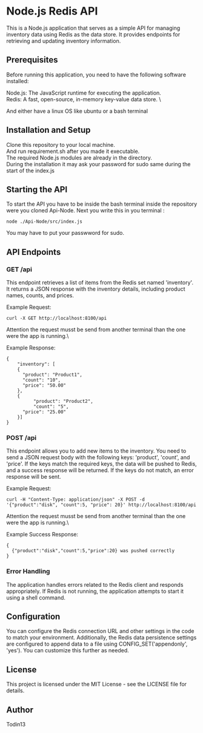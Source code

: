 # Node.js Redis API
This is a Node.js application that serves as a simple API for managing inventory data using Redis as the data store. It provides endpoints for retrieving and updating inventory information.

## Prerequisites
Before running this application, you need to have the following software installed:

Node.js: The JavaScript runtime for executing the application. \
Redis: A fast, open-source, in-memory key-value data store. \

And either have a linux OS like ubuntu or a bash terminal

## Installation and Setup
Clone this repository to your local machine.\
And run requirement.sh after you made it executable.\
The required Node.js modules are already in the directory.\
During the installation it may ask your password for sudo same during the start of the index.js

## Starting the API
To start the API you have to be inside the bash terminal inside the repository were you cloned Api-Node. Next you write this in you terminal :

	node ./Api-Node/src/index.js

 You may have to put your passwword for sudo.

## API Endpoints
### GET /api
This endpoint retrieves a list of items from the Redis set named 'inventory'. It returns a JSON response with the inventory details, including product names, counts, and prices.

Example Request:

	curl -X GET http://localhost:8100/api

Attention the request musst be send from another terminal than the one were the app is running.\

Example Response:

	{
  		"inventory": [
  		{
		  "product": "Product1",
		  "count": "10",
		  "price": "50.00"
		},
		{
      		  "product": "Product2",
      		  "count": "5",
  		  "price": "25.00"
		}]
	}
	
	
### POST /api
This endpoint allows you to add new items to the inventory. You need to send a JSON request body with the following keys: 'product', 'count', and 'price'. If the keys match the required keys, the data will be pushed to Redis, and a success response will be returned. If the keys do not match, an error response will be sent.

Example Request:

	curl -H "Content-Type: application/json" -X POST -d '{"product":"disk", "count":5, "price": 20}' http://localhost:8100/api

Attention the request musst be send from another terminal than the one were the app is running.\
 
Example Success Response:

	{
	  {"product":"disk","count":5,"price":20} was pushed correctly 
	}
	

### Error Handling
The application handles errors related to the Redis client and responds appropriately. If Redis is not running, the application attempts to start it using a shell command.

## Configuration
You can configure the Redis connection URL and other settings in the code to match your environment. Additionally, the Redis data persistence settings are configured to append data to a file using CONFIG_SET('appendonly', 'yes'). You can customize this further as needed.

## License
This project is licensed under the MIT License - see the LICENSE file for details.

## Author
Todin13
